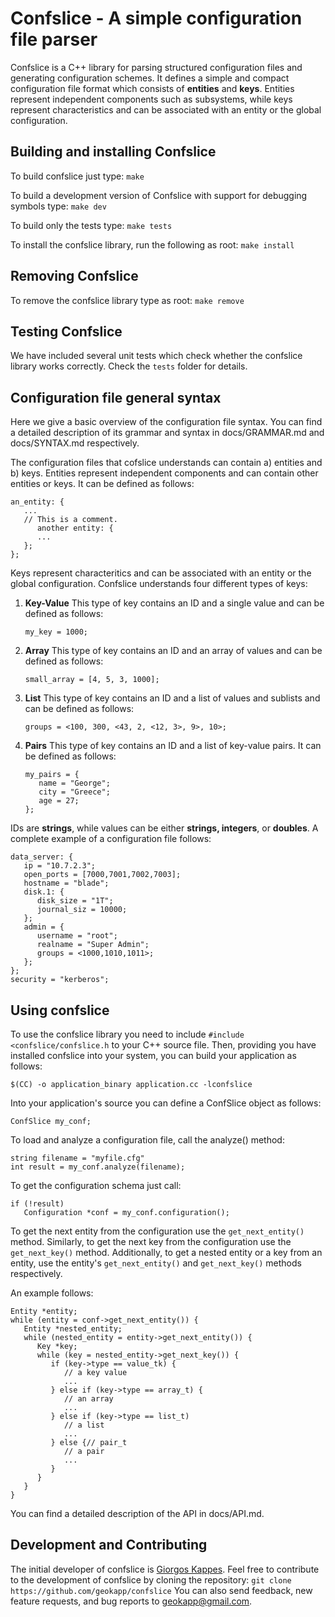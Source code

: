 Confslice - A simple configuration file parser
==============================================

Confslice is a C++ library for parsing structured configuration files 
and generating configuration schemes. It defines a simple and compact
configuration file format which consists of **entities** and **keys**. Entities
represent independent components such as subsystems, while keys represent
characteristics and can be associated with an entity or the global 
configuration. 


Building and installing Confslice
---------------------------------

To build confslice just type:
   `make`

To build a development version of Confslice with support for debugging 
symbols type:
   `make dev`

To build only the tests type:
   `make tests`

To install the confslice library, run the following as root:
   `make install`
	

Removing Confslice
------------------

To remove the confslice library type as root:
   `make remove`


Testing Confslice
-----------------

We have included several unit tests which check whether the confslice library
works correctly. Check the `tests` folder for details.


Configuration file general syntax
---------------------------------

Here we give a basic overview of the configuration file syntax. You can find
a detailed description of its grammar and syntax in docs/GRAMMAR.md and
docs/SYNTAX.md respectively. 

The configuration files that cofslice understands can contain a) entities and
b) keys. Entities represent independent components and can contain other entities
or keys. It can be defined as follows:


```
an_entity: {
   ...
   // This is a comment.
      another entity: {
      ...
   };
};
```

Keys represent characteritics and can be associated with an entity or the 
global configuration. Confslice understands four different types of keys:

1. **Key-Value**
   This type of key contains an ID and a single value and can be defined as 
   follows:

   `my_key = 1000;`

2. **Array**
   This type of key contains an ID and an array of values and can be defined 
   as follows:

   `small_array = [4, 5, 3, 1000];`

3. **List**
   This type of key contains an ID and a list of values and sublists and can 
   be defined as follows:

   `groups = <100, 300, <43, 2, <12, 3>, 9>, 10>;`

4. **Pairs**
   This type of key contains an ID and a list of key-value pairs. It can be 
   defined as follows:

   ```
   my_pairs = {
      name = "George";
      city = "Greece";
      age = 27;
   };
   ````

IDs are **strings**, while values can be either **strings, integers**, or **doubles**. 
A complete example of a configuration file follows:

```
data_server: {
   ip = "10.7.2.3";
   open_ports = [7000,7001,7002,7003];
   hostname = "blade";
   disk.1: {
      disk_size = "1T";
      journal_siz = 10000;
   };
   admin = {
      username = "root";
      realname = "Super Admin";
      groups = <1000,1010,1011>;
   };
};
security = "kerberos";
```


Using confslice
---------------

To use the confslice library you need to include `#include <confslice/confslice.h`
to your C++ source file. Then, providing you have installed confslice into your 
system, you can build your application as follows:
   
   `$(CC) -o application_binary application.cc -lconfslice`

Into your application's source you can define a ConfSlice object as follows:

   `ConfSlice my_conf;`

To load and analyze a configuration file, call the analyze() method:

   ```
   string filename = "myfile.cfg"
   int result = my_conf.analyze(filename);
   ```

To get the configuration schema just call:

   ```
   if (!result)
      Configuration *conf = my_conf.configuration();
   ```

To get the next entity from the configuration use the `get_next_entity()`
method. Similarly, to get the next key from the configuration use the `get_next_key()`
method. Additionally, to get a nested entity or a key from an entity, use the entity's
`get_next_entity()` and `get_next_key()` methods respectively.

An example follows:
   
   ```
   Entity *entity;
   while (entity = conf->get_next_entity()) {
      Entity *nested_entity;
      while (nested_entity = entity->get_next_entity()) {
         Key *key;
         while (key = nested_entity->get_next_key()) {
            if (key->type == value_tk) {
               // a key value
               ...
            } else if (key->type == array_t) {
               // an array
               ...
            } else if (key->type == list_t)
               // a list
               ...
            } else {// pair_t
               // a pair
               ...
            }
         }
      }
   }
   ```

You can find a detailed description of the API in docs/API.md.

Development and Contributing
----------------------------

The initial developer of confslice is [Giorgos Kappes](http://cs.uoi.gr/~gkappes). Feel free to contribute to
the development of confslice by cloning the repository: 
`git clone https://github.com/geokapp/confslice`
You can also send feedback, new feature requests, and bug reports to 
<geokapp@gmail.com>.
